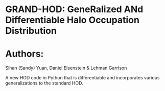 # GRAND-HOD: GeneRalized ANd Differentiable Halo Occupation Distribution

# Authors:
Sihan (Sandy) Yuan, Daniel Eisenstein & Lehman Garrison

A new HOD code in Python that is differentiable and incorporates various generalizations to the standard HOD.
